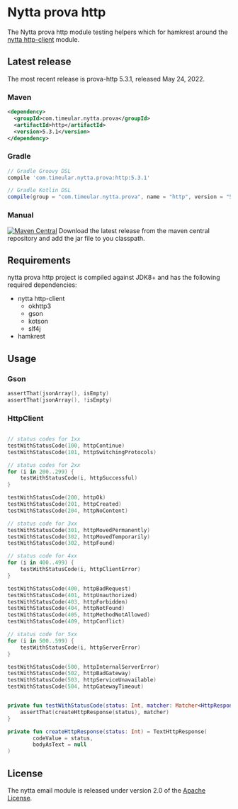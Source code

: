 # Nytta prova http

The Nytta prova http module testing helpers which for hamkrest around the [nytta http-client](https://github.com/Timeular/nytta/tree/master/http-client) module.

## Latest release

The most recent release is prova-http 5.3.1, released May 24, 2022.

### Maven

```xml
<dependency>
  <groupId>com.timeular.nytta.prova</groupId>
  <artifactId>http</artifactId>
  <version>5.3.1</version>
</dependency>
```

### Gradle

```gradle
// Gradle Groovy DSL
compile 'com.timeular.nytta.prova:http:5.3.1'

// Gradle Kotlin DSL
compile(group = "com.timeular.nytta.prova", name = "http", version = "5.3.1")
```

### Manual

[![Maven Central](https://maven-badges.herokuapp.com/maven-central/com.timeular.nytta.prova/http/badge.svg)](https://maven-badges.herokuapp.com/maven-central/com.timeular.nytta.prova/http/badge.svg)
Download the latest release from the maven central repository and add the jar file to you classpath.

## Requirements

nytta prova http project is compiled against JDK8+ and has the following required dependencies:

- nytta http-client
  - okhttp3
  - gson
  - kotson
  - slf4j
- hamkrest

## Usage

### Gson

```kotlin
assertThat(jsonArray(), isEmpty)
assertThat(jsonArray(), !isEmpty)
```

### HttpClient

```kotlin

// status codes for 1xx
testWithStatusCode(100, httpContinue)
testWithStatusCode(101, httpSwitchingProtocols)

// status codes for 2xx
for (i in 200..299) {
    testWithStatusCode(i, httpSuccessful)
}

testWithStatusCode(200, httpOk)
testWithStatusCode(201, httpCreated)
testWithStatusCode(204, httpNoContent)

// status code for 3xx
testWithStatusCode(301, httpMovedPermanently)
testWithStatusCode(302, httpMovedTemporarily)
testWithStatusCode(302, httpFound)

// status code for 4xx
for (i in 400..499) {
    testWithStatusCode(i, httpClientError)
}

testWithStatusCode(400, httpBadRequest)
testWithStatusCode(401, httpUnauthorized)
testWithStatusCode(403, httpForbidden)
testWithStatusCode(404, httpNotFound)
testWithStatusCode(405, httpMethodNotAllowed)
testWithStatusCode(409, httpConflict)

// status code for 5xx
for (i in 500..599) {
    testWithStatusCode(i, httpServerError)
}

testWithStatusCode(500, httpInternalServerError)
testWithStatusCode(502, httpBadGateway)
testWithStatusCode(503, httpServiceUnavailable)
testWithStatusCode(504, httpGatewayTimeout)


private fun testWithStatusCode(status: Int, matcher: Matcher<HttpResponse<*>>) {
    assertThat(createHttpResponse(status), matcher)
}

private fun createHttpResponse(status: Int) = TextHttpResponse(
        codeValue = status,
        bodyAsText = null
)
```

## License

The nytta email module is released under version 2.0 of the [Apache License][].

[apache license]: http://www.apache.org/licenses/LICENSE-2.0
